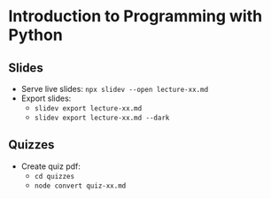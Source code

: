# Introduction to Programming with Python

## Slides

- Serve live slides: `npx slidev --open lecture-xx.md`
- Export slides:
  - `slidev export lecture-xx.md`
  - `slidev export lecture-xx.md --dark`

## Quizzes

- Create quiz pdf:
  - `cd quizzes`
  - `node convert quiz-xx.md`
